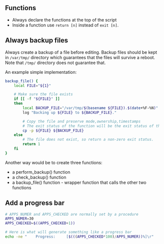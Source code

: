 ## Functions
- Always declare the functions at the top of the script
- Inside a function use `return [n]` instead of `exit [n]`.

## Always backup files
Always create a backup of a file before editing. Backup files should be kept in `/var/tmp/` directory which guarantees that the files will survive a reboot. Note that `/tmp/` directory does not guarantee that.

An example simple implementation:
```bash
backup_file() {
    local FILE="${1}"

    # Make sure the file exists
    if [[ -f "${FILE}" ]]
    then
        local BACKUP_FILE="/var/tmp/$(basename ${FILE}).$(date+%F-%N)"
        log "Backing up ${FILE} to ${BACKUP_FILE}."

        # Copy the file and preserve mode,ownership,timestamps
        # The exit status of the function will be the exit status of the cp command.
        cp -p ${FILE} ${BACKUP_FILE}
    else
        # The file does not exist, so return a non-zero exit status.
        return 1
    fi
}
```
Another way would be to create three functions:
- a perform_backup() function
- a check_backup() function
- a backup_file() function - wrapper function that calls the other two functions


## Add a progress bar
```bash
# APPS_NUMER and APPS_CHECKED are normally set by a procedure
APPS_NUMER=30
APPS_CHECKED=$((APPS_CHECKED+1))

# Here is what will generate something like a progress bar
echo -ne "    Progress:     [$(((APPS_CHECKED*100)/APPS_NUMER))%]\r"
```